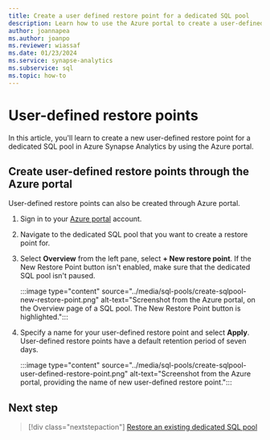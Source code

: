 ```yaml
---
title: Create a user defined restore point for a dedicated SQL pool
description: Learn how to use the Azure portal to create a user-defined restore point for dedicated SQL pool in Azure Synapse Analytics.
author: joannapea
ms.author: joanpo
ms.reviewer: wiassaf
ms.date: 01/23/2024
ms.service: synapse-analytics
ms.subservice: sql
ms.topic: how-to
---
```

# User-defined restore points

In this article, you'll learn to create a new user-defined restore point for a dedicated SQL pool in Azure Synapse Analytics by using the Azure portal.

## Create user-defined restore points through the Azure portal

User-defined restore points can also be created through Azure portal.

1. Sign in to your [Azure portal](https://portal.azure.com/) account.

1. Navigate to the dedicated SQL pool that you want to create a restore point for.

1. Select **Overview** from the left pane, select **+ New restore point**. If the New Restore Point button isn't enabled, make sure that the dedicated SQL pool isn't paused.

    :::image type="content" source="../media/sql-pools/create-sqlpool-new-restore-point.png" alt-text="Screenshot from the Azure portal, on the Overview page of a SQL pool. The New Restore Point button is highlighted.":::

1. Specify a name for your user-defined restore point and select **Apply**. User-defined restore points have a default retention period of seven days.

    :::image type="content" source="../media/sql-pools/create-sqlpool-user-defined-restore-point.png" alt-text="Screenshot from the Azure portal, providing the name of new user-defined restore point.":::

## Next step

> [!div class="nextstepaction"]
> [Restore an existing dedicated SQL pool](restore-sql-pool.md)

